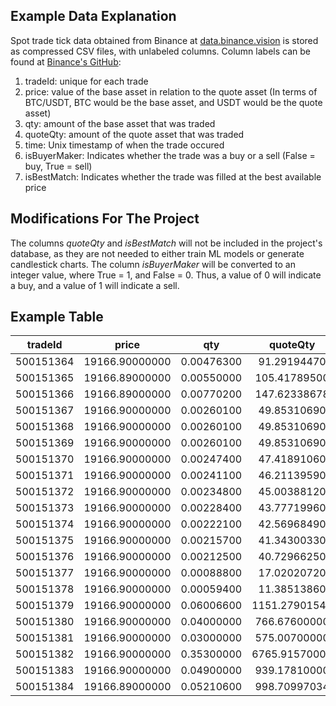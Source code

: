 
## Example Data Explanation

Spot trade tick data obtained from Binance at [data.binance.vision](https://data.binance.vision) is stored as compressed CSV files, with unlabeled columns.
Column labels can be found at [Binance's GitHub](https://github.com/binance/binance-public-data):

1. tradeId: unique for each trade
2. price: value of the base asset in relation to the quote asset (In terms of BTC/USDT, BTC would be the base asset, and USDT would be the quote asset)
3. qty: amount of the base asset that was traded
4. quoteQty: amount of the quote asset that was traded
5. time: Unix timestamp of when the trade occured
6. isBuyerMaker: Indicates whether the trade was a buy or a sell (False = buy, True = sell)
7. isBestMatch: Indicates whether the trade was filled at the best available price

## Modifications For The Project

The columns *quoteQty* and *isBestMatch* will not be included in the project's database, as they are not needed to either train ML models or generate candlestick charts.
The column *isBuyerMaker* will be converted to an integer value, where True = 1, and False = 0. Thus, a value of 0 will indicate a buy, and a value of 1 will indicate a sell.

## Example Table

| tradeId   | price          | qty        | quoteQty      | time          | isBuyerMaker | isBestMatch |
| :-------: | :------------: | :--------: | :-----------: | :-----------: | :----------: | :---------: |
| 500151364 | 19166.90000000 | 0.00476300 | 91.29194470   | 1607385600160 | False        | True        |
| 500151365 | 19166.89000000 | 0.00550000 | 105.41789500  | 1607385600231 | True         | True        |
| 500151366 | 19166.89000000 | 0.00770200 | 147.62338678  | 1607385600231 | True         | True        |
| 500151367 | 19166.90000000 | 0.00260100 | 49.85310690   | 1607385600233 | False        | True        |
| 500151368 | 19166.90000000 | 0.00260100 | 49.85310690   | 1607385600256 | False        | True        |
| 500151369 | 19166.90000000 | 0.00260100 | 49.85310690   | 1607385600288 | False        | True        |
| 500151370 | 19166.90000000 | 0.00247400 | 47.41891060   | 1607385600309 | False        | True        |
| 500151371 | 19166.90000000 | 0.00241100 | 46.21139590   | 1607385600339 | False        | True        |
| 500151372 | 19166.90000000 | 0.00234800 | 45.00388120   | 1607385600366 | False        | True        |
| 500151373 | 19166.90000000 | 0.00228400 | 43.77719960   | 1607385600397 | False        | True        |
| 500151374 | 19166.90000000 | 0.00222100 | 42.56968490   | 1607385600417 | False        | True        |
| 500151375 | 19166.90000000 | 0.00215700 | 41.34300330   | 1607385600447 | False        | True        |
| 500151376 | 19166.90000000 | 0.00212500 | 40.72966250   | 1607385600471 | False        | True        |
| 500151377 | 19166.90000000 | 0.00088800 | 17.02020720   | 1607385600496 | False        | True        |
| 500151378 | 19166.90000000 | 0.00059400 | 11.38513860   | 1607385600734 | False        | True        |
| 500151379 | 19166.90000000 | 0.06006600 | 1151.27901540 | 1607385600847 | False        | True        |
| 500151380 | 19166.90000000 | 0.04000000 | 766.67600000  | 1607385600852 | False        | True        |
| 500151381 | 19166.90000000 | 0.03000000 | 575.00700000  | 1607385600947 | False        | True        |
| 500151382 | 19166.90000000 | 0.35300000 | 6765.91570000 | 1607385601041 | False        | True        |
| 500151383 | 19166.90000000 | 0.04900000 | 939.17810000  | 1607385601123 | False        | True        |
| 500151384 | 19166.89000000 | 0.05210600 | 998.70997034  | 1607385601159 | True         | True        |
